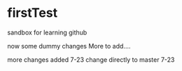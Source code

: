 # firstTest
sandbox for learning github

now some dummy changes
More to add....

more changes added 7-23
change directly to master 7-23
